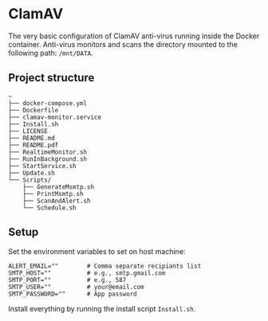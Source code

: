 # ClamAV

The very basic configuration of ClamAV anti-virus running inside the Docker container.
Anti-virus monitors and scans the directory mounted to the following path: `/mnt/DATA`.

## Project structure

```
~
├── docker-compose.yml
├── Dockerfile
├── clamav-monitor.service
├── Install.sh
├── LICENSE
├── README.md
├── README.pdf
├── RealtimeMonitor.sh
├── RunInBackground.sh
├── StartService.sh
├── Update.sh
└── Scripts/
    ├── GenerateMsmtp.sh
    ├── PrintMsmtp.sh
    ├── ScanAndAlert.sh
    └── Schedule.sh
```

## Setup

Set the environment variables to set on host machine:

```shell
ALERT_EMAIL=""        # Comma separate recipiants list
SMTP_HOST=""          # e.g., smtp.gmail.com
SMTP_PORT=""          # e.g., 587
SMTP_USER=""          # your@email.com
SMTP_PASSWORD=""      # App password
```

Install everything by running the install script `Install.sh`.
